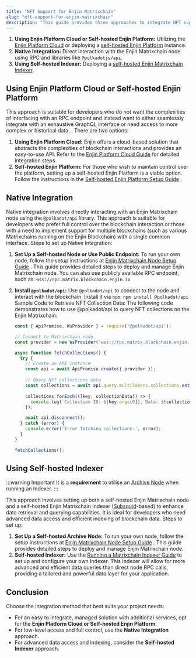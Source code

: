 ```yaml
---
title: "NFT Support for Enjin Matrixchain"
slug: "nft-support-for-enjin-matrixchain"
description: "This guide provides three approaches to integrate NFT support on the Enjin Matrixchain."
---
```

1. **Using Enjin Platform Cloud or Self-hosted Enjin Platform:** Utilizing the [Enjin Platform Cloud](https://enjin.io/technology/platform) or deploying a [self-hosted Enjin Platform](/02-tutorials/04-going-open-source/01-self-hosting.md) instance.
2. **Native Integration:** Direct interaction with the Enjin Matrixchain node using RPC and libraries like `@polkadotjs/api`.
3. **Using Self-hosted Indexer:** Deploying a [self-hosted Enjin Matrixchain Indexer](/04-components/06-blockchain-infrastructure/03-running-enjin-matrixchain-indexer.md).

## Using Enjin Platform Cloud or Self-hosted Enjin Platform

This approach is suitable for developers who do not want the complexities of interfacing with an RPC endpoint and instead want to either seamlessly integrate with an exhaustive GraphQL interface or need access to more complex or historical data. . There are two options:

1. **Using Enjin Platform Cloud:** Enjin offers a cloud-based solution that abstracts the complexities of blockchain interactions and provides an easy-to-use API. Refer to the [Enjin Platform Cloud Guide](/01-getting-started/03-using-the-enjin-platform.md) for detailed integration steps.
2. **Self-hosted Enjin Platform:** For those who wish to maintain control over the platform, setting up a self-hosted Enjin Platform is a viable option. Follow the instructions in the [Self-hosted Enjin Platform Setup Guide](/02-tutorials/04-going-open-source/02-local-installation.md) .

## Native Integration

Native integration involves directly interacting with an Enjin Matrixchain node using the `@polkadot/api` library. This approach is suitable for developers who prefer full control over the blockchain interaction or those with a need to implement support for multiple blockchains (such as various Matrixchains running on the Enjin Blockchain) with a single common interface. Steps to set up Native Integration:

1. **Set Up a Self-hosted Node or Use Public Endpoint:** To run your own node, follow the setup instructions at [Enjin Matrixchain Node Setup Guide](/04-components/06-blockchain-infrastructure/01-enjin-blockchain-nodes/03-run-matrixchain-node.md) . This guide provides detailed steps to deploy and manage Enjin Matrixchain node. You can also use publicly available RPC endpoint, such as: `wss://rpc.matrix.blockchain.enjin.io`
2. **Install `@polkadot/api`:** Use `@polkadot/api` to connect to the node and interact with the blockchain. Install it via `npm`: `npm install @polkadot/api`  
   Sample Code to Retrieve NFT Collection Data: The following code demonstrates how to use @polkadot/api to query NFT collections on the Enjin Matrixchain:

   ```javascript
   const { ApiPromise, WsProvider } = require('@polkadot/api');

   // Connect to Matrixchain node
   const provider = new WsProvider('wss://rpc.matrix.blockchain.enjin.io');

   async function fetchCollections() {
     try {
       // Create an API instance
       const api = await ApiPromise.create({ provider });
       
       // Query NFT collections data
       const collections = await api.query.multiTokens.collections.entries();
       
       collections.forEach(([key, collectionData]) => {
         console.log(`Collection ID: ${key.args[0]}, Data: ${collectionData}`);
       });

       await api.disconnect();
     } catch (error) {
       console.error('Error fetching collections:', error);
     }
   }

   fetchCollections();
   ```

## Using Self-hosted Indexer

:::warning Important
It is a **requirement** to utilise an [Archive Node](/04-components/06-blockchain-infrastructure/01-enjin-blockchain-nodes/03-run-matrixchain-node.md#archive-node) when running an Indexer.
:::

This approach involves setting up both a self-hosted Enjin Matrixchain node and a self-hosted Enjin Matrixchain Indexer ([Subsquid](https://www.sqd.dev/)-based) to enhance data retrieval and querying capabilities. It is ideal for developers who need advanced data access and efficient indexing of blockchain data. Steps to set up:

1. **Set Up a Self-hosted Archive Node:** To run your own node, follow the setup instructions at [Enjin Matrixchain Node Setup Guide](/04-components/06-blockchain-infrastructure/01-enjin-blockchain-nodes/03-run-matrixchain-node.md#archive-node) . This guide provides detailed steps to deploy and manage Enjin Matrixchain node.
2. **Self-hosted Indexer:** Use the [Running a Matrixchain Indexer Guide](/04-components/06-blockchain-infrastructure/03-running-enjin-matrixchain-indexer.md)  to set up and configure your own Indexer. This Indexer will allow for more advanced and efficient data queries than direct node RPC calls, providing a tailored and powerful data layer for your application.

## Conclusion

Choose the integration method that best suits your project needs:

- For an easy to integrate, managed solution with additional services, opt for the **Enjin Platform Cloud or Self-hosted Enjin Platform**.
- For low-level access and full control, use the **Native Integration** approach.
- For advanced data access and indexing, consider the **Self-hosted Indexer** approach.
